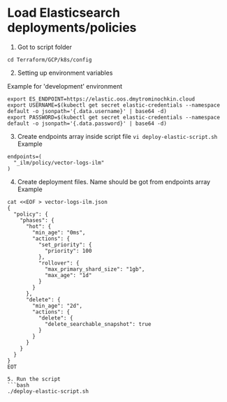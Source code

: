 # Load Elasticsearch deployments/policies

1. Got to script folder
```
cd Terraform/GCP/k8s/config
```
2. Setting up environment variables

Example for 'development' environment
```
export ES_ENDPOINT=https://elastic.oos.dmytrominochkin.cloud
export USERNAME=$(kubectl get secret elastic-credentials --namespace default -o jsonpath='{.data.username}' | base64 -d)
export PASSWORD=$(kubectl get secret elastic-credentials --namespace default -o jsonpath='{.data.password}' | base64 -d)
```
3. Create endpoints array inside script file `vi deploy-elastic-script.sh`
Example
```
endpoints=(
  "_ilm/policy/vector-logs-ilm"
)
```
4. Create deployment files. Name should be got from endpoints array
Example
```
cat <<EOF > vector-logs-ilm.json
{
  "policy": {
    "phases": {
      "hot": {
        "min_age": "0ms",
        "actions": {
          "set_priority": {
            "priority": 100
          },
          "rollover": {
            "max_primary_shard_size": "1gb",
            "max_age": "1d"
          }
        }
      },
      "delete": {
        "min_age": "2d",
        "actions": {
          "delete": {
            "delete_searchable_snapshot": true
          }
        }
      }
    }
  }
}
EOT

5. Run the script
```bash
./deploy-elastic-script.sh
```



